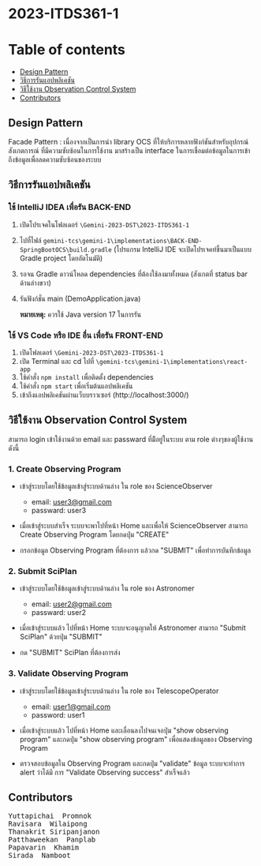 # 2023-ITDS361-1

Table of contents
=================

* [Design Pattern](#design-pattern)
* [วิธีการรันแอปพลิเคชัน](#วิธีการรันแอปพลิเคชัน)
* [วิธีใช้งาน Observation Control System](#วิธีใช้งาน-observation-control-system)
* [Contributors](#contributors)

## Design Pattern

Facade Pattern : เนื่องจากเป็นการนำ library OCS ที่ให้บริการหลายฟังก์ชันสำหรับอุปกรณ์สังเกตการณ์ ที่มีความซับซ้อนในการใช้งาน มาสร้างเป็น interface ในการเชื่อมต่อข้อมูลในการเข้าถึงข้อมูลเพื่อลดความซับซ้อนของระบบ

## วิธีการรันแอปพลิเคชัน

### ใช้ IntelliJ IDEA เพื่อรัน BACK-END
1. เปิดโปรเจคในโฟลเดอร์ `\Gemini-2023-DST\2023-ITDS361-1`
2. ไปที่ไฟล์ `gemini-tcs\gemini-1\implementations\BACK-END-SpringBootOCS\build.gradle` (โปรแกรม IntelliJ IDE จะเปิดโปรเจคท์ขึ้นมาเป็นแบบ Gradle project โดยอัตโนมัติ)

3. รอจน Gradle ดาวน์โหลด dependencies ที่ต้องใช้ลงมาทั้งหมด (สังเกตที่ status bar ด้านล่างขวา)

4. รันฟังก์ชั่น main (DemoApplication.java)

    **หมายเหตุ:** ควรใช้ Java version 17 ในการรัน

### ใช้ VS Code หรือ IDE อื่น เพื่อรัน FRONT-END
1. เปิดโฟลเดอร์ `\Gemini-2023-DST\2023-ITDS361-1`
2. เปิด Terminal และ cd ไปที่ `\gemini-tcs\gemini-1\implementations\react-app`
3. ใช้คำสั่ง `npm install` เพื่อติดตั้ง dependencies
4. ใช้คำสั่ง `npm start` เพื่อเริ่มต้นแอปพลิเคชัน 
5. เข้าถึงแอปพลิเคชันผ่านเว็บบราวเซอร์ (http://localhost:3000/)

## วิธีใช้งาน Observation Control System
สามารถ login เข้าใช้งานด้วย email และ passward ที่มีิอยู่ในระบบ ตาม role ต่างๆของผู้ใช้งาน ดังนี้

### 1. Create Observing Program
- เข้าสู่ระบบโดยใช้ข้อมูลเข้าสู่ระบบด้านล่าง ใน role ของ ScienceObserver
  - email: user3@gmail.com
  - passward: user3

- เมื่อเข้าสู่ระบบสำเร็จ ระบบจะพาไปที่หน้า Home และเพื่อให้ ScienceObserver สามารถ Create Observing Program โดยกดปุ่ม "CREATE"

- กรอกข้อมูล Observing Program ที่ต้องการ แล้วกด "SUBMIT" เพื่อทำการบันทึกข้อมูล

### 2. Submit SciPlan
- เข้าสู่ระบบโดยใช้ข้อมูลเข้าสู่ระบบด้านล่าง ใน role ของ Astronomer
  - email: user2@gmail.com
  - passward: user2

- เมื่อเข้าสู่ระบบแล้ว ไปที่หน้า Home  ระบบจะอนุญาตให้ Astronomer สามารถ "Submit SciPlan" ด้วยปุ่ม "SUBMIT" 

- กด "SUBMIT" SciPlan ที่ต้องการส่ง

### 3. Validate Observing Program
- เข้าสู่ระบบโดยใช้ข้อมูลเข้าสู่ระบบด้านล่าง ใน role ของ TelescopeOperator
  - email: user1@gmail.com
  - password: user1

- เมื่อเข้าสู่ระบบแล้ว ไปที่หน้า Home และเลื่อนลงไปจนเจอปุ่ม "show observing program" และกดปุ่ม "show observing program" เพื่อแสดงข้อมูลของ Observing Program

- ตรวจสอบข้อมูลใน Observing Program และกดปุ่ม "validate" ข้อมูล ระบบจะทำการ alert ว่าได้มี การ "Validate Observing success" สำเร็จแล้ว

## Contributors
<pre>
Yuttapichai  Promnok
Ravisara  Wilaipong
Thanakrit Siripanjanon
Patthaweekan  Panplab
Papavarin  Khamim
Sirada  Namboot 
</pre>
